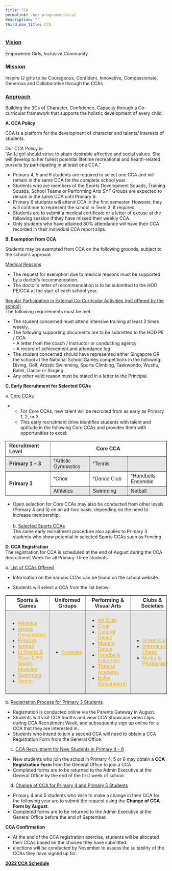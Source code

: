 ```yaml
---
title: CCA
permalink: /our-programmes/cca/
description: ""
third_nav_title: CCA
---
```

### <u>Vision</u>


Empowered Girls, Inclusive Community

### <u>Mission</u>


Inspire IJ girls to be Courageous, Confident, Innovative, Compassionate, Generous and Collaborative through the CCAs

### <u>Approach</u>

Building the 3Cs of Character, Confidence, Capacity through a Co-curricular framework that supports the holistic development of every child.

**A. CCA Policy**

CCA is a platform for the development of character and talents/ interests of students.

Our CCA Policy is:  
“An IJ girl should strive to attain desirable affective and social values. She will develop to her fullest potential lifetime recreational and health-related pursuits by participating in at least one CCA.”

*   Primary 4, 5 and 6 students are required to select one CCA and will remain in the same CCA for the complete school year.
*   Students who are members of the Sports Development Squads, Training Squads, School Teams or Performing Arts SYF Groups are expected to remain in the same CCA until Primary 6.
*   Primary 6 students will attend CCA in the first semester. However, they will continue to represent the school in Term 3, if required.
*   Students are to submit a medical certificate or a letter of excuse at the following session if they have missed their weekly CCA.
*   Only students who have attained 80% attendance will have their CCA recorded in their individual CCA report slips.

**B. Exemption from CCA**

Students may be exempted from CCA on the following grounds, subject to the school’s approval:

<u>Medical Reasons</u>

*   The request for exemption due to medical reasons must be supported by a doctor’s recommendation.
*   The doctor’s letter of recommendation is to be submitted to the HOD PE/CCA at the start of each school year.

<u>Regular Participation in External Co-Curricular Activities (not offered by the school)</u><br>
The following requirements must be met:

*   The student concerned must attend intensive training at least 3 times weekly.
*   The following supporting documents are to be submitted to the HOD PE / CCA:  
    – A letter from the coach / instructor or conducting agency  
    – A record of achievement and attendance log
*   The student concerned should have represented either Singapore OR the school at the National School Games competitions in the following: Diving, Golf, Artistic Swimming, Sports Climbing, Taekwondo, Wushu, Ballet, Dance or Singing.
*   Any other valid reason must be stated in a letter to the Principal.

**C. Early Recruitment for Selected CCAs**

a.  <u>Core CCAs</u>

*   *   For Core CCAs, new talent will be recruited from as early as Primary 1, 2, or 3.
    *   This early recruitment drive identifies students with talent and aptitude in the following Core CCAs and provides them with opportunities to excel:

<table border="1" style="box-sizing: inherit; border-collapse: collapse; border-spacing: 0px; max-width: 100%; color: rgb(34, 34, 34); font-family: &quot;Source Sans Pro&quot;, sans-serif; font-size: 16px; font-style: normal; font-variant-ligatures: normal; font-variant-caps: normal; font-weight: 400; letter-spacing: normal; orphans: 2; text-align: start; text-transform: none; white-space: normal; widows: 2; word-spacing: 0px; -webkit-text-stroke-width: 0px; background-color: rgb(255, 255, 255); text-decoration-thickness: initial; text-decoration-style: initial; text-decoration-color: initial; width: 792.225px;"><tbody style="box-sizing: inherit;"><tr style="box-sizing: inherit; background: rgb(255, 255, 255);"><td style="box-sizing: inherit; padding: 5px 10px; width: 218.262px;"><strong style="box-sizing: inherit; font-weight: bold;">Recruitment Level</strong></td><td colspan="3" style="box-sizing: inherit; padding: 5px 10px; width: 572.963px; text-align: center;"><strong style="box-sizing: inherit; font-weight: bold;">Core CCA</strong></td></tr><tr style="box-sizing: inherit; background: rgb(230, 230, 230);"><td style="box-sizing: inherit; padding: 5px 10px; width: 218.262px;"><strong style="box-sizing: inherit; font-weight: bold;">Primary 1 – 3</strong></td><td style="box-sizing: inherit; padding: 5px 10px; width: 177.337px;">*Artistic Gymnastics</td><td style="box-sizing: inherit; padding: 5px 10px; width: 197.8px;">*Tennis</td><td style="box-sizing: inherit; padding: 5px 10px; width: 197.825px;">&nbsp;</td></tr><tr style="box-sizing: inherit; background: rgb(255, 255, 255);"><td rowspan="2" style="box-sizing: inherit; padding: 5px 10px; width: 218.262px;"><strong style="box-sizing: inherit; font-weight: bold;">Primary 3</strong></td><td style="box-sizing: inherit; padding: 5px 10px; width: 177.337px;">*Choir</td><td style="box-sizing: inherit; padding: 5px 10px; width: 197.8px;">*Dance Club</td><td style="box-sizing: inherit; padding: 5px 10px; width: 197.825px;">*Handbells Ensemble</td></tr><tr style="box-sizing: inherit; background: rgb(230, 230, 230);"><td style="box-sizing: inherit; padding: 5px 10px; width: 177.337px;">Athletics</td><td style="box-sizing: inherit; padding: 5px 10px; width: 197.8px;">Swimming</td><td style="box-sizing: inherit; padding: 5px 10px; width: 197.825px;">Netball</td></tr></tbody></table>

   * Open selection for Core CCAs may also be conducted from other levels (Primary 4 and 5) on an ad-hoc basis, depending on the need to increase membership. <br> <br>
b.  <u>Selected Sports CCAs</u>  
    The same early recruitment procedure also applies to Primary 3 students who show potential in selected Sports CCAs such as Fencing.

**D. CCA Registration**  
The registration for CCA is scheduled at the end of August during the CCA Recruitment Week for all Primary Three students.

a.  <u>List of CCAs Offered</u>

*   Information on the various CCAs can be found on the school website.

*   Students will select a CCA from the list below:

<table border="1" style="box-sizing: inherit; border-collapse: collapse; border-spacing: 0px; max-width: 100%; color: rgb(34, 34, 34); font-family: &quot;Source Sans Pro&quot;, sans-serif; font-size: 16px; font-style: normal; font-variant-ligatures: normal; font-variant-caps: normal; font-weight: 400; letter-spacing: normal; orphans: 2; text-align: start; text-transform: none; white-space: normal; widows: 2; word-spacing: 0px; -webkit-text-stroke-width: 0px; background-color: rgb(255, 255, 255); text-decoration-thickness: initial; text-decoration-style: initial; text-decoration-color: initial; width: 792.225px;"><tbody style="box-sizing: inherit;"><tr style="box-sizing: inherit; background: rgb(255, 255, 255);"><td style="box-sizing: inherit; padding: 5px 10px; width: 197.8px; text-align: center;"><strong style="box-sizing: inherit; font-weight: bold;">Sports &amp; Games</strong></td><td style="box-sizing: inherit; padding: 5px 10px; width: 197.8px; text-align: center;"><strong style="box-sizing: inherit; font-weight: bold;">Uniformed Groups</strong></td><td style="box-sizing: inherit; padding: 5px 10px; width: 197.8px; text-align: center;"><strong style="box-sizing: inherit; font-weight: bold;">Performing &amp; Visual Arts</strong></td><td style="box-sizing: inherit; padding: 5px 10px; width: 197.825px; text-align: center;"><strong style="box-sizing: inherit; font-weight: bold;">Clubs &amp; Societies</strong></td></tr><tr style="box-sizing: inherit; background: rgb(230, 230, 230);"><td style="box-sizing: inherit; padding: 5px 10px; width: 197.8px; text-align: left;"><ul style="box-sizing: inherit;"><li style="box-sizing: inherit;"><a href="https://www.chijpritoapayoh.moe.edu.sg/our-programmes/cca/athletics/" target="_blank" rel="noopener noreferrer" style="box-sizing: inherit; background-color: transparent; transition: all 0.25s ease-in-out 0s; text-decoration: underline; color: rgb(241, 174, 22);">Athletics</a></li><li style="box-sizing: inherit;"><a href="https://www.chijpritoapayoh.moe.edu.sg/our-programmes/cca/artistic-gymnastics/" target="_blank" rel="noopener noreferrer" style="box-sizing: inherit; background-color: transparent; transition: all 0.25s ease-in-out 0s; text-decoration: underline; color: rgb(241, 174, 22);">Artistic Gymnatstics</a></li><li style="box-sizing: inherit;"><a href="https://www.chijpritoapayoh.moe.edu.sg/our-programmes/cca/fencing/" target="_blank" rel="noopener noreferrer" style="box-sizing: inherit; background-color: transparent; transition: all 0.25s ease-in-out 0s; text-decoration: underline; color: rgb(241, 174, 22);">Fencing</a></li><li style="box-sizing: inherit;"><a href="https://www.chijpritoapayoh.moe.edu.sg/our-programmes/cca/netball/" target="_blank" rel="noopener noreferrer" style="box-sizing: inherit; background-color: transparent; transition: all 0.25s ease-in-out 0s; text-decoration: underline; color: rgb(241, 174, 22);">Netball</a></li><li style="box-sizing: inherit;"><a href="https://www.chijpritoapayoh.moe.edu.sg/our-programmes/cca/ij-sports-stars-p3-sports-fun-module-subsumed/" target="_blank" rel="noopener noreferrer" style="box-sizing: inherit; background-color: transparent; transition: all 0.25s ease-in-out 0s; text-decoration: underline; color: rgb(241, 174, 22);">IJ Sports &amp; Stars &amp; P3 Sports Modules</a></li><li style="box-sizing: inherit;"><a href="https://www.chijpritoapayoh.moe.edu.sg/our-programmes/cca/swimming/" target="_blank" rel="noopener noreferrer" style="box-sizing: inherit; background-color: transparent; transition: all 0.25s ease-in-out 0s; text-decoration: underline; color: rgb(241, 174, 22);">Swimming</a></li><li style="box-sizing: inherit;"><a href="https://www.chijpritoapayoh.moe.edu.sg/our-programmes/cca/tennis/" target="_blank" rel="noopener noreferrer" style="box-sizing: inherit; background-color: transparent; transition: all 0.25s ease-in-out 0s; text-decoration: underline; color: rgb(241, 174, 22);">Tennis</a></li></ul></td><td style="box-sizing: inherit; padding: 5px 10px; width: 197.8px; text-align: left;"><ul style="box-sizing: inherit;"><li style="box-sizing: inherit;"><a href="https://www.chijpritoapayoh.moe.edu.sg/our-programmes/cca/brownies/" target="_blank" rel="noopener noreferrer" style="box-sizing: inherit; background-color: transparent; transition: all 0.25s ease-in-out 0s; text-decoration: underline; color: rgb(241, 174, 22);">Brownies</a></li></ul></td><td style="box-sizing: inherit; padding: 5px 10px; width: 197.8px; text-align: left;"><ul style="box-sizing: inherit;"><li style="box-sizing: inherit;"><a href="https://www.chijpritoapayoh.moe.edu.sg/our-programmes/cca/art-club/" target="_blank" rel="noopener noreferrer" style="box-sizing: inherit; background-color: transparent; transition: all 0.25s ease-in-out 0s; text-decoration: underline; color: rgb(241, 174, 22);">Art Club</a></li><li style="box-sizing: inherit;"><a href="https://www.chijpritoapayoh.moe.edu.sg/our-programmes/cca/choir/" target="_blank" rel="noopener noreferrer" style="box-sizing: inherit; background-color: transparent; transition: all 0.25s ease-in-out 0s; text-decoration: underline; color: rgb(241, 174, 22);">Choir</a></li><li style="box-sizing: inherit;"><a href="https://www.chijpritoapayoh.moe.edu.sg/cultural-dance/" target="_blank" rel="noopener noreferrer" style="box-sizing: inherit; background-color: transparent; transition: all 0.25s ease-in-out 0s; text-decoration: underline; color: rgb(241, 174, 22);">Cultural Dance</a></li><li style="box-sizing: inherit;"><a href="https://www.chijpritoapayoh.moe.edu.sg/our-programmes/cca/modern-dance/" target="_blank" rel="noopener noreferrer" style="box-sizing: inherit; background-color: transparent; transition: all 0.25s ease-in-out 0s; text-decoration: underline; color: rgb(241, 174, 22);">Modern Dance</a></li><li style="box-sizing: inherit;"><a href="https://www.chijpritoapayoh.moe.edu.sg/our-programmes/cca/handbells-ensemble/" target="_blank" rel="noopener noreferrer" style="box-sizing: inherit; background-color: transparent; transition: all 0.25s ease-in-out 0s; text-decoration: underline; color: rgb(241, 174, 22);">Handbells Ensemble</a></li><li style="box-sizing: inherit;"><a href="https://www.chijpritoapayoh.moe.edu.sg/our-programmes/cca/theatre-academy/" target="_blank" rel="noopener noreferrer" style="box-sizing: inherit; background-color: transparent; transition: all 0.25s ease-in-out 0s; text-decoration: underline; color: rgb(241, 174, 22);">Theatre Academy</a></li><li style="box-sizing: inherit;"><a href="https://www.chijpritoapayoh.moe.edu.sg/our-programmes/cca/ballet-enrichment/" target="_blank" rel="noopener noreferrer" style="box-sizing: inherit; background-color: transparent; transition: all 0.25s ease-in-out 0s; text-decoration: underline; color: rgb(241, 174, 22);">Ballet (Enrichment)</a></li></ul></td><td style="box-sizing: inherit; padding: 5px 10px; width: 197.825px; text-align: left;"><ul style="box-sizing: inherit;"><li style="box-sizing: inherit;"><a href="https://www.chijpritoapayoh.moe.edu.sg/our-programmes/cca/green-club/" target="_blank" rel="noopener noreferrer" style="box-sizing: inherit; background-color: transparent; transition: all 0.25s ease-in-out 0s; text-decoration: underline; color: rgb(241, 174, 22);">Green Club</a></li><li style="box-sizing: inherit;"><a href="https://www.chijpritoapayoh.moe.edu.sg/our-programmes/cca/international-chess/" target="_blank" rel="noopener noreferrer" style="box-sizing: inherit; background-color: transparent; transition: all 0.25s ease-in-out 0s; text-decoration: underline; color: rgb(241, 174, 22);">International Chess</a></li><li style="box-sizing: inherit;"><a href="https://www.chijpritoapayoh.moe.edu.sg/our-programmes/cca/media-photography/" target="_blank" rel="noopener noreferrer" style="box-sizing: inherit; background-color: transparent; transition: all 0.25s ease-in-out 0s; text-decoration: underline; color: rgb(241, 174, 22);">Media &amp; Photography</a></li></ul></td></tr></tbody></table>

b. <u>Registration Process for Primary 3 Students</u>

*   Registration is conducted online via the Parents Gateway in August.
*   Students will visit CCA booths and view CCA Showcase video clips during CCA Recruitment Week, and subsequently sign up online for a CCA that they are interested in.
*   Students who intend to join a second CCA will need to obtain a CCA Registration Form from the General Office.

    c. <u>CCA Recruitment for New Students in Primary 4 – 6</u>

*   New students who join the school in Primary 4, 5 or 6 may obtain a **CCA Registration Form** from the General Office to join a CCA.
*   Completed forms are to be returned to the Admin Executive at the General Office by the end of the first week of school.

    d. <u>Change of CCA for Primary 4 and Primary 5 Students</u>

*   Primary 4 and 5 students who wish to make a change in their CCA for the following year are to submit the request using the **Change of CCA Form by August**.
*   Completed forms are to be returned to the Admin Executive at the General Office before the end of September.

**CCA Confirmation**

*   At the end of the CCA registration exercise, students will be allocated their CCAs based on the choices they have submitted.
*   elections will be conducted by November to assess the suitability of the CCAs they have signed up for.

**[2022 CCA Schedule](/files/20220318-CCA-Schedule-2022.pdf)**